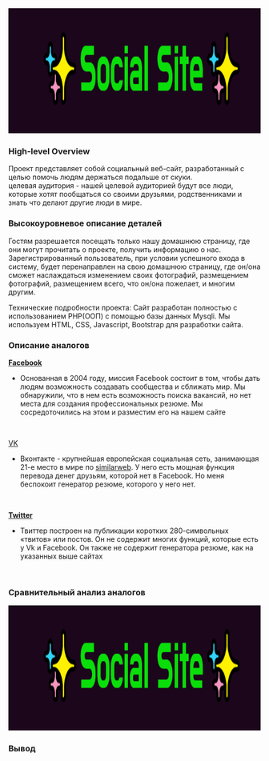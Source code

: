 <div align="center">
<img width="100%" height = "250px" src="https://github.com/Nikesh16/Social-Site-/blob/2439923021d59c9f5e6eaaac72f7c23fa7f42dc8/__%E2%9C%A8Social_Site%E2%9C%A8.png" alt="cover" />
</div>
<h3>High-level Overview </h3>
Проект представляет собой социальный веб-сайт, разработанный с целью помочь людям держаться подальше от скуки. <br>
целевая аудитория - нашей целевой аудиторией будут все люди, которые хотят пообщаться со своими друзьями, родственниками и знать что делают другие люди в мире.
<h3> Высокоуровневое описание деталей </h3>
Гостям разрешается посещать только нашу домашнюю страницу, где они могут прочитать о проекте, получить информацию о нас. 
Зарегистрированный пользователь, при условии успешного входа в систему, будет перенаправлен на свою домашнюю страницу, 
где он/она сможет наслаждаться изменением своих фотографий, размещением фотографий, размещением всего, что он/она пожелает,
и многим другим.


Технические подробности проекта: Сайт разработан полностью с использованием PHP(ООП) с помощью базы данных Mysqli.
Мы используем HTML, CSS, Javascript, Bootstrap для разработки сайта.
<h3> Описание аналогов </h3>

<b>[Facebook](https://www.facebook.com/) </b>
- Основанная в 2004 году, миссия Facebook состоит в том, чтобы дать людям возможность создавать сообщества и сближать мир.
 Мы обнаружили, что в нем есть возможность поиска вакансий, но нет места для создания профессиональных резюме. 
 Мы сосредоточились на этом и разместим его на нашем сайте
<br> 


[VK](https://vk.com) <br>
- Вконтакте - крупнейшая европейская социальная сеть, занимающая 21-е место в мире по [similarweb](https://www.similarweb.com/top-websites/). 
У него есть мощная функция перевода денег друзьям, которой нет в Facebook. Но меня беспокоит генератор резюме, которого у него нет.
<br>

<b>[Twitter](https://www.twitter.com/)</b> 
- Твиттер построен на публикации коротких 280-символьных «твитов» или постов.
Он не содержит многих функций, которые есть у Vk и Facebook. Он также не содержит генератора резюме, как на указанных выше сайтах

<br>

<h3> Сравнительный анализ аналогов </h3>
<div align="center">
<img width="100%" height = "250px" src="https://github.com/Nikesh16/Social-Site-/blob/2439923021d59c9f5e6eaaac72f7c23fa7f42dc8/__%E2%9C%A8Social_Site%E2%9C%A8.png" alt="cover" />
</div>
<h3>Вывод </h3>

